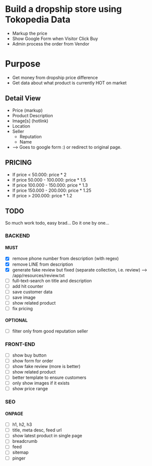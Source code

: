 
# Build a dropship store using Tokopedia Data
- Markup the price
- Show Google Form when Visitor Click Buy
- Admin process the order from Vendor

# Purpose
- Get money from dropship price difference
- Get data about what product is currently HOT on market

## Detail View
- Price (markup)
- Product Description
- Image[s] (hotlink)
- Location
- Seller
  - Reputation
  - Name
- <Buy Now Button> --> Goes to google form :) or redirect to original
  page.

## PRICING
- If price < 50.000: price * 2
- If price 50.000 - 100.000: price * 1.5
- If price 100.000 - 150.000: price * 1.3
- If price 150.000 - 200.000: price * 1.25
- If price > 200.000: price * 1.2

## TODO

So much work todo, easy brad... Do it one by one...

### BACKEND
#### MUST
- [x] remove phone number from description (with regex)
- [x] remove LINE from description
- [x] generate fake review but fixed (separate collection,
  i.e. review) --> /app/resources/review.txt
- [ ] full-text-search on title and description
- [ ] add hit counter
- [ ] save customer data
- [ ] save image
- [ ] show related product
- [ ] fix pricing
#### OPTIONAL
- [ ] filter only from good reputation seller

### FRONT-END
- [ ] show buy button
- [ ] show form for order
- [ ] show fake review (more is better)
- [ ] show related product
- [ ] better template to ensure customers
- [ ] only show images if it exists
- [ ] show price range

### SEO
#### ONPAGE
- [ ] h1, h2, h3
- [ ] title, meta desc, feed url
- [ ] show latest product in single page
- [ ] breadcrumb
- [ ] feed
- [ ] sitemap
- [ ] pinger
